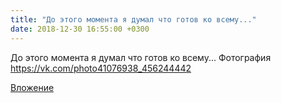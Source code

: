 ```yaml
---
title: "До этого момента я думал что готов ко всему..."
date: 2018-12-30 16:55:00 +0300
---
```


До этого момента я думал что готов ко всему...
Фотография
https://vk.com/photo41076938_456244442

[Вложение](https://vk.com/photo41076938_456244442)
